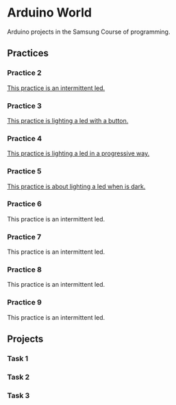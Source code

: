 # Arduino World
Arduino projects in the Samsung Course of programming.

## Practices

### Practice 2
[This practice is an intermittent led.](./Practice2/)

### Practice 3
[This practice is lighting a led with a button.](./Practice3/)

### Practice 4
[This practice is lighting a led in a progressive way.](./Practice4/)

### Practice 5
[This practice is about lighting a led when is dark.](./Practice5/)

### Practice 6
This practice is an intermittent led.

### Practice 7
This practice is an intermittent led.

### Practice 8
This practice is an intermittent led.

### Practice 9
This practice is an intermittent led.

## Projects

### Task 1

### Task 2

### Task 3